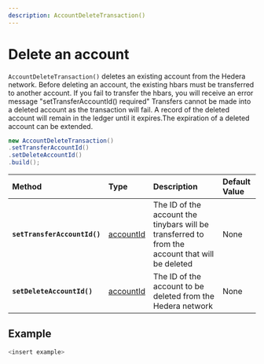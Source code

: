 ```yaml
---
description: AccountDeleteTransaction()
---
```


# Delete an account

`AccountDeleteTransaction()` deletes an existing account from the Hedera network. Before deleting an account, the existing hbars must be transferred to another account. If you fail to transfer the hbars, you will receive an error message "setTransferAccountId\(\) required" Transfers cannot be made into a deleted account as the transaction will fail. A record of the deleted account will remain in the ledger until it expires.The expiration of a deleted account can be extended.

```java
new AccountDeleteTransaction()
.setTransferAccountId()
.setDeleteAccountId()
.build();
```

| Method | Type | Description | Default Value |
| :--- | :--- | :--- | :--- |
| **`setTransferAccountId()`** | [accountId](../user-defined-data-types.md#accountid) | The ID of the account the tinybars will be transferred to from the account that will be deleted | None |
| **`setDeleteAccountId()`** | [accountId](../user-defined-data-types.md#accountid) | The ID of the account to be deleted from the Hedera network | None |

##  Example

```java
<insert example>
```

